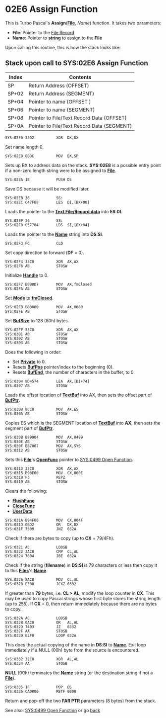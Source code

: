 # 02E6 Assign Function

This is Turbo Pascal's **Assign**(**[File](TEXT-FILE-TYPE.md)**, *Name*) function. It takes two parameters:
- **File**: Pointer to the [File Record](TEXT-FILE-TYPE.md)
- **Name**: Pointer to **[string](0263-DATA-COPYRIGHT.md)**  to assign to the **File** 

Upon calling this routine, this is how the stack looks like:

## Stack upon call to SYS:02E6 Assign Function

|Index|Contents                                  |
|-----|------------------------------------------|
|SP   |Return Address (OFFSET)                   |
|SP+02|Return Address (SEGMENT)                  |
|SP+04|Pointer to name (OFFSET )                 |
|SP+06|Pointer to name (SEGMENT)                 |
|SP+08|Pointer to File/Text Record Data (OFFSET) |
|SP+0A|Pointer to File/Text Record Data (SEGMENT)|


```
SYS:02E6 33D2          XOR	DX,DX
```

Set name length 0.

```
SYS:02E8 8BDC          MOV	BX,SP
```

Sets up BX to address data on the stack. **SYS:02E8** is a possible entry point if a non-zero length string were to be assigned to **[File](TEXT-FILE-TYPE.md)**.

```
SYS:02EA 1E            PUSH	DS
```

Save DS because it will be modified later.

```
SYS:02EB 36            SS:
SYS:02EC C47F08        LES	DI,[BX+08]
```

Loads the pointer to the **[Text File/Record data](TEXT-FILE-TYPE.md)** into **ES**:**DI**.

```
SYS:02EF 36            SS:
SYS:02F0 C57704        LDS	SI,[BX+04]
```

Loads the pointer to the **[Name](0263-DATA-COPYRIGHT.md)** string into **DS**:**SI**.

```
SYS:02F3 FC            CLD
```

Set copy direction to forward (**DF** = 0).

```
SYS:02F4 33C0          XOR	AX,AX
SYS:02F6 AB            STOSW
```

Initialize **[Handle](TEXT-FILE-TYPE.md)** to 0.

```
SYS:02F7 B8B0D7        MOV	AX,fmClosed
SYS:02FA AB            STOSW
```

Set **[Mode](TEXT-FILE-TYPE.md)** to **[fmClosed](FILE-MODES.md)**.

```
SYS:02FB B88000        MOV	AX,0080
SYS:02FE AB            STOSW
```

Set **[BufSize](TEXT-FILE-TYPE.md)** to 128  (80h) bytes.

```
SYS:02FF 33C0          XOR	AX,AX
SYS:0301 AB            STOSW
SYS:0302 AB            STOSW
SYS:0303 AB            STOSW
```

Does the following in order:
- Set **[Private](TEXT-FILE-TYPE.md)** to 0.
- Resets **[BufPos](TEXT-FILE-TYPE.md)** pointer/index to the beginning (0).
- Resets **[BufEnd](TEXT-FILE-TYPE.md)**, the number of characters in the buffer, to 0.

```
SYS:0304 8D4574        LEA	AX,[DI+74]
SYS:0307 AB            STOSW
```

Loads the offset location of **[TextBuf](TEXT-FILE-TYPE.md)** into AX, then sets the offset part of **[BufPtr](TEXT-FILE-TYPE.md)**.

```
SYS:0308 8CC0          MOV	AX,ES
SYS:030A AB            STOSW
```

Copies ES which is the SEGMENT location of **[TextBuf](TEXT-FILE-TYPE.md)** into **AX**, then sets the segment part of **[BufPtr](TEXT-FILE-TYPE.md)**.

```
SYS:030B B89904        MOV	AX,0499
SYS:030E AB            STOSW
SYS:030F B87007        MOV	AX,SYS
SYS:0312 AB            STOSW
```

Sets this **[File](TEXT-FILE-TYPE.md)**'s **[OpenFunc](TEXT-FILE-TYPE.md)** pointer to [SYS:0499 Open Function](0499-OPEN-FUNC.md).

```
SYS:0313 33C0          XOR	AX,AX
SYS:0315 B90E00        MOV	CX,000E
SYS:0318 F3            REPZ
SYS:0319 AB            STOSW
```

Clears the following:
- **[FlushFunc](TEXT-FILE-TYPE.md)**
- **[CloseFunc](TEXT-FILE-TYPE.md)**
- **[UserData](TEXT-FILE-TYPE.md)**

```
SYS:031A B94F00        MOV	CX,004F
SYS:031D 0BD2          OR	DX,DX
SYS:031F 7509          JNZ	032A
```

Check if there are bytes to copy (up to **CX** = 79/4Fh).

```
SYS:0321 AC            LODSB
SYS:0322 3AC8          CMP	CL,AL
SYS:0324 7604          JBE	032A
```

Check if the string (**filename**) in **DS**:**SI** is 79 characters or less then copy it to this **[Files](TEXT-FILE-TYPE.md)**'s **[Name](TEXT-FILE-TYPE.md)**.

```
SYS:0326 8AC8          MOV	CL,AL
SYS:0328 E308          JCXZ	0332
```

If greater than **79** bytes, i.e. **CL > AL**, modify the loop counter in **CX**. This may be used to copy Pascal strings whose first byte stores the string length (up to 255). If **CX** = 0, then return immediately because there are no bytes to copy.

```
SYS:032A AC            LODSB
SYS:032B 0AC0          OR	AL,AL
SYS:032D 7403          JZ	0332
SYS:032F AA            STOSB
SYS:0330 E2F8          LOOP	032A
```

This does the actual copying of the name in **DS**:**SI** to **[Name](TEXT-FILE-TYPE.md)**. Exit loop immediately if a NULL (00h) byte from the source is encountered.

```
SYS:0332 32C0          XOR	AL,AL
SYS:0334 AA            STOSB
```

**NULL** (00h) terminates the **[Name](TEXT-FILE-TYPE.md)** string (or the destination string if not a **[File](TEXT-FILE-TYPE.md)**).

```
SYS:0335 1F            POP	DS
SYS:0336 CA0800        RETF	0008
```

Return and pop-off the two **FAR PTR** parameters (8 bytes) from the stack.

See also: [SYS:0499 Open Function](0499-OPEN-FUNC.md) or go [back](../README.md)